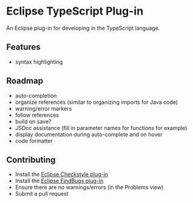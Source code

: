 Eclipse TypeScript Plug-in
==================

An Eclipse plug-in for developing in the TypeScript language.

Features
--------
* syntax highlighting

Roadmap
-------
* auto-completion
* organize references (similar to organizing imports for Java code)
* warning/error markers
* follow references
* build on save?
* JSDoc assistance (fill in parameter names for functions for example)
* display documentation during auto-complete and on hover
* code formatter

Contributing
------------
* Install the [Eclipse Checkstyle plug-in](http://eclipse-cs.sourceforge.net/)
* Install the [Eclipse FindBugs plug-in](http://findbugs.sourceforge.net/)
* Ensure there are no warnings/errors (in the Problems view)
* Submit a pull request

